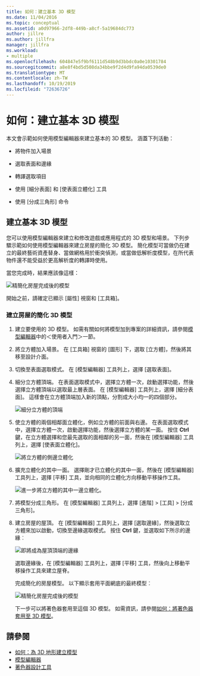 ```yaml
---
title: 如何：建立基本 3D 模型
ms.date: 11/04/2016
ms.topic: conceptual
ms.assetid: a0d97966-2df8-449b-a8cf-5a19684dc773
author: jillre
ms.author: jillfra
manager: jillfra
ms.workload:
- multiple
ms.openlocfilehash: 604847e5f9bf6111d548b9d3bbdc0a0e10301784
ms.sourcegitcommit: a8e8f4bd5d508da34bbe9f2d4d9fa94da0539de0
ms.translationtype: MT
ms.contentlocale: zh-TW
ms.lasthandoff: 10/19/2019
ms.locfileid: "72636726"
---
```

# <a name="how-to-create-a-basic-3d-model"></a>如何：建立基本 3D 模型

本文會示範如何使用模型編輯器來建立基本的 3D 模型。 涵蓋下列活動：

- 將物件加入場景

- 選取表面和邊緣

- 轉譯選取項目

- 使用 [細分表面] 和 [使表面立體化] 工具

- 使用 [分成三角形] 命令

## <a name="create-a-basic-3d-model"></a>建立基本 3D 模型
您可以使用模型編輯器來建立和修改遊戲或應用程式的 3D 模型和場景。 下列步驟示範如何使用模型編輯器來建立房屋的簡化 3D 模型。 簡化模型可當做仍在建立的最終藝術資產替身、當做網格用於衝突偵測，或當做低解析度模型，在所代表物件還不能受益於更高解析度的轉譯時使用。

當您完成時，結果應該像這樣：

![精簡化房屋完成後的模型](../designers/media/gfx_model_demo_house_final.png)

開始之前，請確定已顯示 [屬性] 視窗和 [工具箱]。

### <a name="to-create-a-simplified-3d-model-of-a-house"></a>建立房屋的簡化 3D 模型

1. 建立要使用的 3D 模型。 如需有關如何將模型加到專案的詳細資訊，請參閱[模型編輯器](../designers/model-editor.md)中的＜使用者入門＞一節。

2. 將立方體加入場景。 在 [工具箱] 視窗的 [圖形] 下，選取 [立方體]，然後將其移至設計介面。

3. 切換至表面選取模式。 在 [模型編輯器] 工具列上，選擇 [選取表面]。

4. 細分立方體頂端。 在表面選取模式中，選擇立方體一次，啟動選擇功能，然後選擇立方體頂端以選取最上層表面。 在 [模型編輯器] 工具列上，選擇 [細分表面]。 這樣會在立方體頂端加入新的頂點，分割成大小均一的四個部分。

    ![細分立方體的頂端](../designers/media/gfx_model_demo_house_subdiv.png)

5. 使立方體的兩個相鄰面立體化，例如立方體的前面與右邊。 在表面選取模式中，選擇立方體一次，啟動選擇功能，然後選擇立方體的某一面。 按住 **Ctrl** 鍵，在立方體選擇和您最先選取的面相鄰的另一面，然後在 [模型編輯器] 工具列上，選擇 [使表面立體化]。

    ![將立方體的側邊立體化](../designers/media/gfx_model_demo_house_extrude.png)

6. 擴充立體化的其中一面。 選擇剛才已立體化的其中一面，然後在 [模型編輯器] 工具列上，選擇 [平移] 工具，並向相同的立體化方向移動平移操作工具。

    ![進一步將立方體的其中一邊立體化。](../designers/media/gfx_model_demo_house_extend.png)

7. 將模型分成三角形。 在 [模型編輯器] 工具列上，選擇 [進階] > [工具] > [分成三角形]。

8. 建立房屋的屋頂。 在 [模型編輯器] 工具列上，選擇 [選取邊緣]，然後選取立方體來加以啟動，切換至邊緣選取模式。 按住 **Ctrl** 鍵，並選取如下所示的邊緣︰

    ![即將成為屋頂頂端的邊緣](../designers/media/gfx_model_demo_house_edges.png)

    選取邊緣後，在 [模型編輯器] 工具列上，選擇 [平移] 工具，然後向上移動平移操作工具來建立屋脊。

   完成簡化的房屋模型。 以下顯示套用平面網底的最終模型︰

   ![精簡化房屋完成後的模型](../designers/media/gfx_model_demo_house_final.png)

   下一步可以將著色器套用至這個 3D 模型。 如需資訊，請參閱[如何：將著色器套用至 3D 模型](../designers/how-to-apply-a-shader-to-a-3-d-model.md)。

## <a name="see-also"></a>請參閱

- [如何：為 3D 地形建立模型](../designers/how-to-model-3-d-terrain.md)
- [模型編輯器](../designers/model-editor.md)
- [著色器設計工具](../designers/shader-designer.md)
